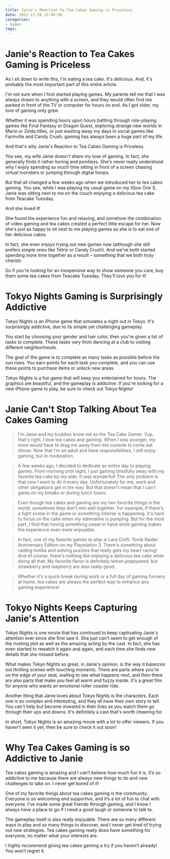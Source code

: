 ```yaml
---
title: Janie's Reaction to Tea Cakes Gaming is Priceless
date: 2022-11-20 22:04:50
categories:
- Games
tags:
---
```



#  Janie's Reaction to Tea Cakes Gaming is Priceless

As I sit down to write this, I'm eating a tea cake. It's delicious. And, it's probably the most important part of this entire article.

I'm not sure when I first started playing games. My parents tell me that I was always drawn to anything with a screen, and they would often find me parked in front of the TV or computer for hours on end. As I got older, my love of gaming only grew.

Whether it was spending hours upon hours battling through role-playing games like Final Fantasy or Dragon Quest, exploring strange new worlds in Mario or Zelda titles, or just wasting away my days in social games like Farmville and Candy Crush, gaming has always been a huge part of my life.

And that's why Janie's Reaction to Tea Cakes Gaming is Priceless.

You see, my wife Janie doesn't share my love of gaming. In fact, she generally finds it rather boring and pointless. She's never really understood why I enjoy spending so much time sitting in front of a screen chasing virtual monsters or jumping through digital hoops.

But that all changed a few weeks ago when we introduced her to tea cakes gaming. You see, while I was playing my usual game on my Xbox One S, Janie was sitting next to me on the couch enjoying a delicious tea cake from Teacake Tuesday.

And she loved it!

She found the experience fun and relaxing, and somehow the combination of video gaming and tea cakes created a perfect little escape for her. Now she's just as happy to sit next to me playing games as she is to eat one of her delicious cakes.

In fact, she even enjoys trying out new games now (although she still prefers simple ones like Tetris or Candy Crush). And we've both started spending more time together as a result – something that we both truly cherish.


So if you're looking for an inexpensive way to show someone you care, buy them some tea cakes from Teacake Tuesday. They'll love you for it!

#  Tokyo Nights Gaming is Surprisingly Addictive

Tokyo Nights is an iPhone game that simulates a night out in Tokyo. It's surprisingly addictive, due to its simple yet challenging gameplay.

You start by choosing your gender and hair color, then you're given a list of tasks to complete. These tasks vary from dancing at a club to visiting different neighborhoods.

The goal of the game is to complete as many tasks as possible before the sun rises. You earn points for each task you complete, and you can use these points to purchase items or unlock new areas.

Tokyo Nights is a fun game that will keep you entertained for hours. The graphics are beautiful, and the gameplay is addictive. If you're looking for a new iPhone game to play, be sure to check out Tokyo Nights!

#  Janie Can't Stop Talking About Tea Cakes Gaming

> I'm Janie and my buddies know me as the Tea Cake Gamer. Yup, that's right. I love tea cakes and gaming. When I was younger, my mom would have to drag me away from the console to come eat dinner. Now that I'm an adult and have responsibilities, I still enjoy gaming, but in moderation.

> A few weeks ago, I decided to dedicate an entire day to playing games. From morning until night, I just gaming blissfully away with my favorite tea cake by my side. It was wonderful! The only problem is that now I want to do it every day. Unfortunately for me, work and other obligations get in the way. But that doesn't mean that I can't game on my breaks or during lunch hours.

> Even though tea cakes and gaming are my two favorite things in the world, sometimes they don't mix well together. For example, if there's a fight scene in the game or something intense is happening, it's hard to focus on the cake when my adrenaline is pumping. But for the most part, I find that having something sweet in hand while gaming makes the experience even more enjoyable.

> In fact, one of my favorite games to play is Lara Croft: Tomb Raider Anniversary Edition on my Playstation 3. There's something about raiding tombs and solving puzzles that really gets my heart racing! And of course, there's nothing like enjoying a delicious tea cake while doing all that. My favorite flavor is definitely lemon poppyseed, but strawberry and raspberry are also really good.

> Whether it's a quick break during work or a full day of gaming funnery at home, tea cakes are always the perfect way to enhance any gaming experience!

#  Tokyo Nights Keeps Capturing Janie's Attention

Tokyo Nights is one movie that has continued to keep captivating Janie's attention ever since she first saw it. She just can't seem to get enough of the riveting plot as well as the amazing acting by the cast. In fact, she has even started to rewatch it again and again, and each time she finds new details that she missed before.

What makes Tokyo Nights so great, in Janie's opinion, is the way it balances out thrilling scenes with touching moments. There are parts where you're on the edge of your seat, waiting to see what happens next, and then there are also parts that make you feel all warm and fuzzy inside. It's a great film for anyone who wants an emotional roller coaster ride.

Another thing that Janie loves about Tokyo Nights is the characters. Each one is so complex and interesting, and they all have their own story to tell. You can't help but become invested in their lives as you watch them go through their ups and downs. It's definitely a cast that's worth cheering for.

In short, Tokyo Nights is an amazing movie with a lot to offer viewers. If you haven't seen it yet, then be sure to check it out soon!

#  Why Tea Cakes Gaming is so Addictive to Janie

Tea cakes gaming is amazing and I can’t believe how much fun it is. It’s so addictive to me because there are always new things to do and new challenges to take on. I never get bored of it!

One of my favorite things about tea cakes gaming is the community. Everyone is so welcoming and supportive, and it’s a lot of fun to chat with everyone. I’ve made some great friends through gaming, and I know I always have a place to go if I need a good laugh or someone to talk to.

The gameplay itself is also really enjoyable. There are so many different ways to play and so many things to discover, and I never get tired of trying out new strategies. Tea cakes gaming really does have something for everyone, no matter what your interests are.

I highly recommend giving tea cakes gaming a try if you haven’t already! You won’t regret it.